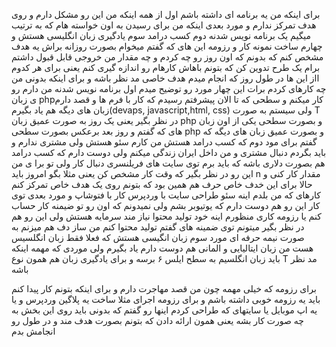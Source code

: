 برای اینکه من یه برنامه ای داشته باشم اول از همه اینکه من این رو مشکل دارم و روی هدف تمرکز ندارم و مورد بعدی اینکه من برای رسیدن به اون خواسته هام که به ترتیب میگیم یک برنامه نویس شدنه  دوم کسب درامد سوم یادگیری زبان انگلیسی هستش و چهارم ساخت نمونه کار و رزومه این های که گفتم میخوام بصورت روزانه براش یه هدف مشخص کنم که بدونم که اون روز رو چه کردم و چه مقدار من خروجی قابل قبول داشتم برام یک طرح تدوین کن که بتونم باهاش کارهام رو اندازه گیری کنم یعنی برای هر کدوم ااز این ها در طول روز که انجام میدم هدف خاصی مد نظر باشه و برای اینکه بدونی من چه کارهای کردم برات این چهار مورد رو توضیح میدم
اول برنامه نویس شدنه من دارم رو ی زبان phpکار میکنم و سطحی که تا الان پیشرفتم رسیدم که کار با فرم ها و قصد دارم زبان های دیگه هم یاد بگیرم(devaps, javascript,html, css) ولی سیستم به صورت T در نظر بگیر یعنی یک روز به صورت عمیق زبان php و بصورت سطحی یکی از اون زبان های که گفتم و روز بعد برعکس بصورت سطحی php و بصورت عمیق زبان های دیگه که گفتم 
برای مود دوم که کسب درامد هستش من کارم سئو هستش ولی مشتری ندارم و باید بگردم دنبال مشتری و من داخل ایران زندگی میکنم ولی دوست دارم که کسب درامد هم بصورت دلاری باشه که باید برم توی سایت های فریلنسری دنبال کار ولی تو برا ی من این رو در نظر بگیر که وقت کار مشخص کن یعنی مثلا بگو امروز باید n مقدار کار کنی و حالا برای این خدف خاص حرف هم همین بود که بتونم روی یک هدف خاص تمرکز کنم کارهای که من بلدم اینه سئو طراحی سایت با وردپرس کار با فتوشاپ
و مورد بعدی توی کار این رو هم دوست دارم که یوتیوبر بشم ولی نمیدونم که اون رو تو ضیمنه کار حساب کنم یا رزومه کاری منظورم اینه خود تولید محتوا نیاز مند سرمایه هستش ولی این رو هم در نظر بگیر میتونم توی ضمینه های گفتم تولید محتوا کنم من ساز دف هم میزنم  به صورت نیمه حرفه ای 
مورد سوم زبان انگیسی هستش که فعلا فقط زبان انگلسیس هست من زبان ایتالیایی و المانی هم دوست دارم یاد بگیرم ولی موردی که مهمه اینکه باید زبان انگلسیم به سطح ایلس ۶ برسه و برای یادگیری زبان هم همون نوع T مد نظر باشه 

برای رزومه که خیلی مهمه چون من قصد مهاجرت دارم و برای اینکه بتونم  کار پیدا کنم باید یه رزومه خوبی داشته باشم و برای رزومه اجرای مثلا ساخت یه پلاگین وردپرس و یا یه اپ موبایل  یا سایتهای که طراحی کردم  اینها رو گفتم که بدونی باید روی این بخش به چه صورت کار بشه یعنی همون ارائه دادن که بتونم بصورت هدف مند و در طول رو انجامش بدم